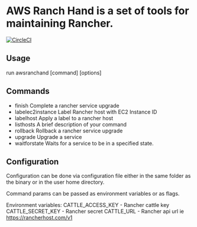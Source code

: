 # AWS Ranch Hand is a set of tools for maintaining Rancher.

[![CircleCI](https://circleci.com/gh/margic/awsranchhand.svg?style=shield)](https://circleci.com/gh/margic/awsranchhand)

## Usage
run awsranchand [command] [options]

## Commands
- finish           Complete a rancher service upgrade
- labelec2instance Label Rancher host with EC2 Instance ID
- labelhost        Apply a label to a rancher host
- listhosts        A brief description of your command
- rollback         Rollback a rancher service upgrade
- upgrade          Upgrade a service
- waitforstate     Waits for a service to be in a specified state.

## Configuration
Configuration can be done via configuration file either in the same folder as
the binary or in the user home directory.

Command params can be passed as environment variables or as flags.

Environment variables:
CATTLE_ACCESS_KEY - Rancher cattle key
CATTLE_SECRET_KEY - Rancher secret
CATTLE_URL - Rancher api url ie https://rancherhost.com/v1
